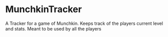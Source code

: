 # MunchkinTracker
A Tracker for a game of Munchkin. 
Keeps track of the players current level and stats. 
Meant to be used by all the players
